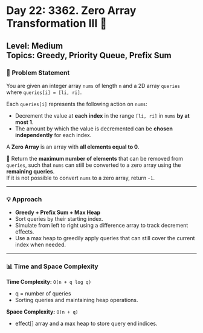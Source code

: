 # Day 22: 3362. Zero Array Transformation III 🧩
**Level:** Medium  
**Topics:** Greedy, Priority Queue, Prefix Sum 
---

### 🧾 Problem Statement

You are given an integer array `nums` of length `n` and a 2D array `queries` where `queries[i] = [li, ri]`.

Each `queries[i]` represents the following action on `nums`:
- Decrement the value at **each index** in the range `[li, ri]` in `nums` **by at most 1**.
- The amount by which the value is decremented can be **chosen independently** for each index.

A **Zero Array** is an array with **all elements equal to 0**.

🔁 Return the **maximum number of elements** that can be removed from `queries`, such that `nums` can still be converted to a zero array using the **remaining queries**.  
If it is not possible to convert `nums` to a zero array, return `-1`.

---

### 💡 Approach

- **Greedy + Prefix Sum + Max Heap**
- Sort queries by their starting index.
- Simulate from left to right using a difference array to track decrement effects.
- Use a max heap to greedily apply queries that can still cover the current index when needed.

---

### 📊 Time and Space Complexity
**Time Complexity:** `O(n + q log q)`
- q = number of queries
- Sorting queries and maintaining heap operations.
  
**Space Complexity:** `O(n + q)`
- effect[] array and a max heap to store query end indices.
